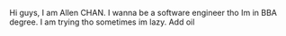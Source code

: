 Hi guys, I am Allen CHAN. 
I wanna be a software engineer tho Im in BBA degree. 
I am trying tho sometimes im lazy.
Add oil
